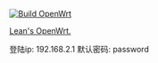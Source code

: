 [![Build OpenWrt](https://github.com/xzpjerry/OpenWrt-DIY-2/actions/workflows/build-openwrt.yml/badge.svg?branch=master)](https://github.com/xzpjerry/OpenWrt-DIY-2/actions/workflows/build-openwrt.yml)


[Lean's OpenWrt.](https://github.com/coolsnowwolf/lede)

登陆ip: 192.168.2.1
默认密码: password
